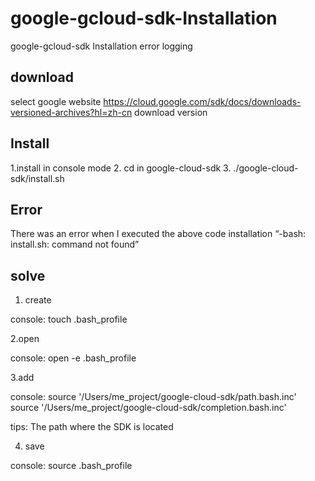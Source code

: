 # google-gcloud-sdk-Installation
google-gcloud-sdk Installation error logging

## download
select google website https://cloud.google.com/sdk/docs/downloads-versioned-archives?hl=zh-cn download version

## Install
1.install in console mode
2. cd in google-cloud-sdk 
3. ./google-cloud-sdk/install.sh
## Error
There was an error when I executed the above code installation
“-bash: install.sh: command not found”
## solve
1. create 

console: touch .bash_profile

2.open  

console: open -e .bash_profile

3.add

console: source '/Users/me_project/google-cloud-sdk/path.bash.inc'
source '/Users/me_project/google-cloud-sdk/completion.bash.inc'

tips: The path where the SDK is located

4. save

console: source .bash_profile

